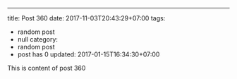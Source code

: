 ---
title: Post 360
date: 2017-11-03T20:43:29+07:00
tags:
  - random post
  - null
category:
  - random post
  - post has 0
updated: 2017-01-15T16:34:30+07:00

This is content of post 360